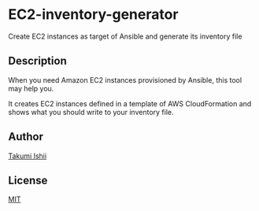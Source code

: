 EC2-inventory-generator
====

Create EC2 instances as target of Ansible and generate its inventory file

## Description

When you need Amazon EC2 instances provisioned by Ansible, this tool may help you.

It creates EC2 instances defined in a template of AWS CloudFormation and
shows what you should write to your inventory file.

## Author
[Takumi Ishii](https://github.com/it-akumi)

## License
[MIT](https://github.com/it-akumi/EC2-inventory-generator/blob/master/LICENSE)
